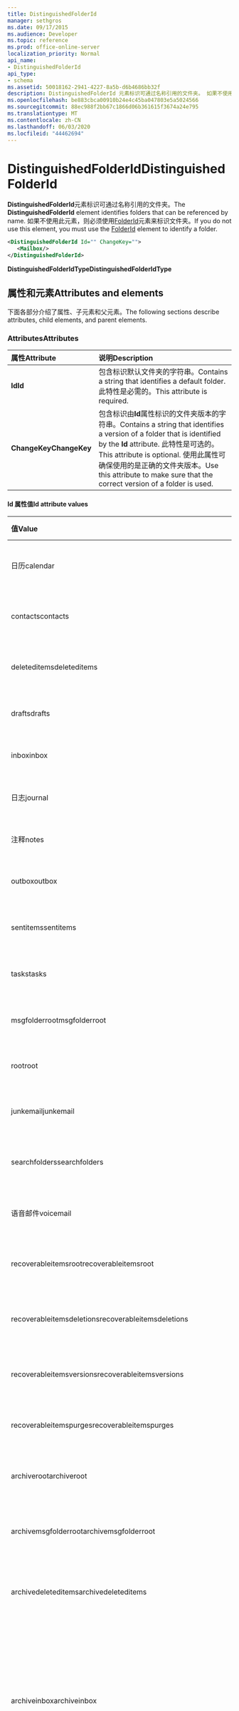 ```yaml
---
title: DistinguishedFolderId
manager: sethgros
ms.date: 09/17/2015
ms.audience: Developer
ms.topic: reference
ms.prod: office-online-server
localization_priority: Normal
api_name:
- DistinguishedFolderId
api_type:
- schema
ms.assetid: 50018162-2941-4227-8a5b-d6b4686bb32f
description: DistinguishedFolderId 元素标识可通过名称引用的文件夹。 如果不使用此元素，则必须使用 FolderId 元素来标识文件夹。
ms.openlocfilehash: be883cbca00910b24e4c45ba047803e5a5024566
ms.sourcegitcommit: 88ec988f2bb67c1866d06b361615f3674a24e795
ms.translationtype: MT
ms.contentlocale: zh-CN
ms.lasthandoff: 06/03/2020
ms.locfileid: "44462694"
---
```

# <a name="distinguishedfolderid"></a><span data-ttu-id="06569-104">DistinguishedFolderId</span><span class="sxs-lookup"><span data-stu-id="06569-104">DistinguishedFolderId</span></span>

<span data-ttu-id="06569-105">**DistinguishedFolderId**元素标识可通过名称引用的文件夹。</span><span class="sxs-lookup"><span data-stu-id="06569-105">The **DistinguishedFolderId** element identifies folders that can be referenced by name.</span></span> <span data-ttu-id="06569-106">如果不使用此元素，则必须使用[FolderId](folderid.md)元素来标识文件夹。</span><span class="sxs-lookup"><span data-stu-id="06569-106">If you do not use this element, you must use the [FolderId](folderid.md) element to identify a folder.</span></span> 
  
```XML
<DistinguishedFolderId Id="" ChangeKey="">
   <Mailbox/>
</DistinguishedFolderId>
```

 <span data-ttu-id="06569-107">**DistinguishedFolderIdType**</span><span class="sxs-lookup"><span data-stu-id="06569-107">**DistinguishedFolderIdType**</span></span>
## <a name="attributes-and-elements"></a><span data-ttu-id="06569-108">属性和元素</span><span class="sxs-lookup"><span data-stu-id="06569-108">Attributes and elements</span></span>

<span data-ttu-id="06569-109">下面各部分介绍了属性、子元素和父元素。</span><span class="sxs-lookup"><span data-stu-id="06569-109">The following sections describe attributes, child elements, and parent elements.</span></span>
  
### <a name="attributes"></a><span data-ttu-id="06569-110">Attributes</span><span class="sxs-lookup"><span data-stu-id="06569-110">Attributes</span></span>

|<span data-ttu-id="06569-111">**属性**</span><span class="sxs-lookup"><span data-stu-id="06569-111">**Attribute**</span></span>|<span data-ttu-id="06569-112">**说明**</span><span class="sxs-lookup"><span data-stu-id="06569-112">**Description**</span></span>|
|:-----|:-----|
|<span data-ttu-id="06569-113">**Id**</span><span class="sxs-lookup"><span data-stu-id="06569-113">**Id**</span></span> <br/> |<span data-ttu-id="06569-114">包含标识默认文件夹的字符串。</span><span class="sxs-lookup"><span data-stu-id="06569-114">Contains a string that identifies a default folder.</span></span> <span data-ttu-id="06569-115">此特性是必需的。</span><span class="sxs-lookup"><span data-stu-id="06569-115">This attribute is required.</span></span>  <br/> |
|<span data-ttu-id="06569-116">**ChangeKey**</span><span class="sxs-lookup"><span data-stu-id="06569-116">**ChangeKey**</span></span> <br/> |<span data-ttu-id="06569-117">包含标识由**Id**属性标识的文件夹版本的字符串。</span><span class="sxs-lookup"><span data-stu-id="06569-117">Contains a string that identifies a version of a folder that is identified by the **Id** attribute.</span></span> <span data-ttu-id="06569-118">此特性是可选的。</span><span class="sxs-lookup"><span data-stu-id="06569-118">This attribute is optional.</span></span> <span data-ttu-id="06569-119">使用此属性可确保使用的是正确的文件夹版本。</span><span class="sxs-lookup"><span data-stu-id="06569-119">Use this attribute to make sure that the correct version of a folder is used.</span></span>  <br/> |
   
#### <a name="id-attribute-values"></a><span data-ttu-id="06569-120">Id 属性值</span><span class="sxs-lookup"><span data-stu-id="06569-120">Id attribute values</span></span>

|<span data-ttu-id="06569-121">**值**</span><span class="sxs-lookup"><span data-stu-id="06569-121">**Value**</span></span>|<span data-ttu-id="06569-122">**说明**</span><span class="sxs-lookup"><span data-stu-id="06569-122">**Description**</span></span>|
|:-----|:-----|
|<span data-ttu-id="06569-123">日历</span><span class="sxs-lookup"><span data-stu-id="06569-123">calendar</span></span>  <br/> |<span data-ttu-id="06569-124">代表 "日历" 文件夹。</span><span class="sxs-lookup"><span data-stu-id="06569-124">Represents the Calendar folder.</span></span>  <br/> |
|<span data-ttu-id="06569-125">contacts</span><span class="sxs-lookup"><span data-stu-id="06569-125">contacts</span></span>  <br/> |<span data-ttu-id="06569-126">代表 "联系人" 文件夹。</span><span class="sxs-lookup"><span data-stu-id="06569-126">Represents the Contacts folder.</span></span>  <br/> |
|<span data-ttu-id="06569-127">deleteditems</span><span class="sxs-lookup"><span data-stu-id="06569-127">deleteditems</span></span>  <br/> |<span data-ttu-id="06569-128">代表 "已删除邮件" 文件夹。</span><span class="sxs-lookup"><span data-stu-id="06569-128">Represents the Deleted Items folder.</span></span>  <br/> |
|<span data-ttu-id="06569-129">drafts</span><span class="sxs-lookup"><span data-stu-id="06569-129">drafts</span></span>  <br/> |<span data-ttu-id="06569-130">代表 "草稿" 文件夹。</span><span class="sxs-lookup"><span data-stu-id="06569-130">Represents the Drafts folder.</span></span>  <br/> |
|<span data-ttu-id="06569-131">inbox</span><span class="sxs-lookup"><span data-stu-id="06569-131">inbox</span></span>  <br/> |<span data-ttu-id="06569-132">代表 "收件箱" 文件夹。</span><span class="sxs-lookup"><span data-stu-id="06569-132">Represents the Inbox folder.</span></span>  <br/> |
|<span data-ttu-id="06569-133">日志</span><span class="sxs-lookup"><span data-stu-id="06569-133">journal</span></span>  <br/> |<span data-ttu-id="06569-134">代表 "日记" 文件夹。</span><span class="sxs-lookup"><span data-stu-id="06569-134">Represents the Journal folder.</span></span>  <br/> |
|<span data-ttu-id="06569-135">注释</span><span class="sxs-lookup"><span data-stu-id="06569-135">notes</span></span>  <br/> |<span data-ttu-id="06569-136">代表 "便笺" 文件夹。</span><span class="sxs-lookup"><span data-stu-id="06569-136">Represents the Notes folder.</span></span>  <br/> |
|<span data-ttu-id="06569-137">outbox</span><span class="sxs-lookup"><span data-stu-id="06569-137">outbox</span></span>  <br/> |<span data-ttu-id="06569-138">代表 "发件箱" 文件夹。</span><span class="sxs-lookup"><span data-stu-id="06569-138">Represents the Outbox folder.</span></span>  <br/> |
|<span data-ttu-id="06569-139">sentitems</span><span class="sxs-lookup"><span data-stu-id="06569-139">sentitems</span></span>  <br/> |<span data-ttu-id="06569-140">代表 "已发送邮件" 文件夹。</span><span class="sxs-lookup"><span data-stu-id="06569-140">Represents the Sent Items folder.</span></span>  <br/> |
|<span data-ttu-id="06569-141">tasks</span><span class="sxs-lookup"><span data-stu-id="06569-141">tasks</span></span>  <br/> |<span data-ttu-id="06569-142">代表 "任务" 文件夹。</span><span class="sxs-lookup"><span data-stu-id="06569-142">Represents the Tasks folder.</span></span>  <br/> |
|<span data-ttu-id="06569-143">msgfolderroot</span><span class="sxs-lookup"><span data-stu-id="06569-143">msgfolderroot</span></span>  <br/> |<span data-ttu-id="06569-144">表示邮件文件夹根目录。</span><span class="sxs-lookup"><span data-stu-id="06569-144">Represents the message folder root.</span></span>  <br/> |
|<span data-ttu-id="06569-145">root</span><span class="sxs-lookup"><span data-stu-id="06569-145">root</span></span>  <br/> |<span data-ttu-id="06569-146">表示邮箱的根。</span><span class="sxs-lookup"><span data-stu-id="06569-146">Represents the root of the mailbox.</span></span>  <br/> |
|<span data-ttu-id="06569-147">junkemail</span><span class="sxs-lookup"><span data-stu-id="06569-147">junkemail</span></span>  <br/> |<span data-ttu-id="06569-148">代表 "垃圾邮件" 文件夹。</span><span class="sxs-lookup"><span data-stu-id="06569-148">Represents the Junk Email folder.</span></span>  <br/> |
|<span data-ttu-id="06569-149">searchfolders</span><span class="sxs-lookup"><span data-stu-id="06569-149">searchfolders</span></span>  <br/> |<span data-ttu-id="06569-150">代表 "搜索文件夹" 文件夹。</span><span class="sxs-lookup"><span data-stu-id="06569-150">Represents the Search Folders folder.</span></span>  <br/> |
|<span data-ttu-id="06569-151">语音邮件</span><span class="sxs-lookup"><span data-stu-id="06569-151">voicemail</span></span>  <br/> |<span data-ttu-id="06569-152">代表 "语音邮件" 文件夹。</span><span class="sxs-lookup"><span data-stu-id="06569-152">Represents the Voice Mail folder.</span></span>  <br/> |
|<span data-ttu-id="06569-153">recoverableitemsroot</span><span class="sxs-lookup"><span data-stu-id="06569-153">recoverableitemsroot</span></span>  <br/> |<span data-ttu-id="06569-154">表示转储程序根文件夹。</span><span class="sxs-lookup"><span data-stu-id="06569-154">Represents the dumpster root folder.</span></span>  <br/> |
|<span data-ttu-id="06569-155">recoverableitemsdeletions</span><span class="sxs-lookup"><span data-stu-id="06569-155">recoverableitemsdeletions</span></span>  <br/> |<span data-ttu-id="06569-156">代表 "转储程序删除" 文件夹。</span><span class="sxs-lookup"><span data-stu-id="06569-156">Represents the dumpster deletions folder.</span></span>  <br/> |
|<span data-ttu-id="06569-157">recoverableitemsversions</span><span class="sxs-lookup"><span data-stu-id="06569-157">recoverableitemsversions</span></span>  <br/> |<span data-ttu-id="06569-158">代表 "转储程序版本" 文件夹。</span><span class="sxs-lookup"><span data-stu-id="06569-158">Represents the dumpster versions folder.</span></span>  <br/> |
|<span data-ttu-id="06569-159">recoverableitemspurges</span><span class="sxs-lookup"><span data-stu-id="06569-159">recoverableitemspurges</span></span>  <br/> |<span data-ttu-id="06569-160">表示 "转储程序清除" 文件夹。</span><span class="sxs-lookup"><span data-stu-id="06569-160">Represents the dumpster purges folder.</span></span>  <br/> |
|<span data-ttu-id="06569-161">archiveroot</span><span class="sxs-lookup"><span data-stu-id="06569-161">archiveroot</span></span>  <br/> |<span data-ttu-id="06569-162">表示根存档文件夹。</span><span class="sxs-lookup"><span data-stu-id="06569-162">Represents the root archive folder.</span></span>  <br/> |
|<span data-ttu-id="06569-163">archivemsgfolderroot</span><span class="sxs-lookup"><span data-stu-id="06569-163">archivemsgfolderroot</span></span>  <br/> |<span data-ttu-id="06569-164">代表 "根存档邮件" 文件夹。</span><span class="sxs-lookup"><span data-stu-id="06569-164">Represents the root archive message folder.</span></span>  <br/> |
|<span data-ttu-id="06569-165">archivedeleteditems</span><span class="sxs-lookup"><span data-stu-id="06569-165">archivedeleteditems</span></span>  <br/> |<span data-ttu-id="06569-166">代表 "存档已删除邮件" 文件夹。</span><span class="sxs-lookup"><span data-stu-id="06569-166">Represents the archive deleted items folder.</span></span>  <br/> |
|<span data-ttu-id="06569-167">archiveinbox</span><span class="sxs-lookup"><span data-stu-id="06569-167">archiveinbox</span></span>  <br/> |<span data-ttu-id="06569-168">代表 "存档收件箱" 文件夹。</span><span class="sxs-lookup"><span data-stu-id="06569-168">Represents the archive Inbox folder.</span></span> <span data-ttu-id="06569-169">从内部版本号开始的 Exchange 版本15.00.0913.09 包含此值。</span><span class="sxs-lookup"><span data-stu-id="06569-169">Versions of Exchange starting with build number 15.00.0913.09 include this value.</span></span>  <br/> |
|<span data-ttu-id="06569-170">archiverecoverableitemsroot</span><span class="sxs-lookup"><span data-stu-id="06569-170">archiverecoverableitemsroot</span></span>  <br/> |<span data-ttu-id="06569-171">代表 "存档可恢复项目" 根文件夹。</span><span class="sxs-lookup"><span data-stu-id="06569-171">Represents the archive recoverable items root folder.</span></span>  <br/> |
|<span data-ttu-id="06569-172">archiverecoverableitemsdeletions</span><span class="sxs-lookup"><span data-stu-id="06569-172">archiverecoverableitemsdeletions</span></span>  <br/> |<span data-ttu-id="06569-173">代表 "存档可恢复项目删除" 文件夹。</span><span class="sxs-lookup"><span data-stu-id="06569-173">Represents the archive recoverable items deletions folder.</span></span>  <br/> |
|<span data-ttu-id="06569-174">archiverecoverableitemsversions</span><span class="sxs-lookup"><span data-stu-id="06569-174">archiverecoverableitemsversions</span></span>  <br/> |<span data-ttu-id="06569-175">代表 "存档可恢复项目版本" 文件夹。</span><span class="sxs-lookup"><span data-stu-id="06569-175">Represents the archive recoverable items versions folder.</span></span>  <br/> |
|<span data-ttu-id="06569-176">archiverecoverableitemspurges</span><span class="sxs-lookup"><span data-stu-id="06569-176">archiverecoverableitemspurges</span></span>  <br/> |<span data-ttu-id="06569-177">代表 "存档可恢复项目清除" 文件夹。</span><span class="sxs-lookup"><span data-stu-id="06569-177">Represents the archive recoverable items purges folder.</span></span>  <br/> |
|<span data-ttu-id="06569-178">syncissues</span><span class="sxs-lookup"><span data-stu-id="06569-178">syncissues</span></span>  <br/> |<span data-ttu-id="06569-179">代表 "同步问题" 文件夹。</span><span class="sxs-lookup"><span data-stu-id="06569-179">Represents the sync issues folder.</span></span>  <br/> |
|<span data-ttu-id="06569-180">conflicts</span><span class="sxs-lookup"><span data-stu-id="06569-180">conflicts</span></span>  <br/> |<span data-ttu-id="06569-181">代表 "冲突" 文件夹。</span><span class="sxs-lookup"><span data-stu-id="06569-181">Represents the conflicts folder.</span></span>  <br/> |
|<span data-ttu-id="06569-182">localfailures</span><span class="sxs-lookup"><span data-stu-id="06569-182">localfailures</span></span>  <br/> |<span data-ttu-id="06569-183">代表 "本地故障" 文件夹。</span><span class="sxs-lookup"><span data-stu-id="06569-183">Represents the local failures folder.</span></span>  <br/> |
|<span data-ttu-id="06569-184">serverfailures</span><span class="sxs-lookup"><span data-stu-id="06569-184">serverfailures</span></span>  <br/> |<span data-ttu-id="06569-185">代表 "服务器故障" 文件夹。</span><span class="sxs-lookup"><span data-stu-id="06569-185">Represents the server failures folder.</span></span>  <br/> |
|<span data-ttu-id="06569-186">recipientcache</span><span class="sxs-lookup"><span data-stu-id="06569-186">recipientcache</span></span>  <br/> |<span data-ttu-id="06569-187">代表 "收件人缓存" 文件夹。</span><span class="sxs-lookup"><span data-stu-id="06569-187">Represents the recipient cache folder.</span></span>  <br/> |
|<span data-ttu-id="06569-188">quickcontacts</span><span class="sxs-lookup"><span data-stu-id="06569-188">quickcontacts</span></span>  <br/> |<span data-ttu-id="06569-189">代表 "快速联系人" 文件夹。</span><span class="sxs-lookup"><span data-stu-id="06569-189">Represents the quick contacts folder.</span></span>  <br/> |
|<span data-ttu-id="06569-190">conversationhistory</span><span class="sxs-lookup"><span data-stu-id="06569-190">conversationhistory</span></span>  <br/> |<span data-ttu-id="06569-191">代表 "对话历史记录" 文件夹。</span><span class="sxs-lookup"><span data-stu-id="06569-191">Represents the conversation history folder.</span></span>  <br/> |
|<span data-ttu-id="06569-192">adminauditlogs</span><span class="sxs-lookup"><span data-stu-id="06569-192">adminauditlogs</span></span>  <br/> |<span data-ttu-id="06569-193">代表 "管理员审核日志" 文件夹。</span><span class="sxs-lookup"><span data-stu-id="06569-193">Represents the admin audit logs folder.</span></span>  <br/> |
|<span data-ttu-id="06569-194">todosearch</span><span class="sxs-lookup"><span data-stu-id="06569-194">todosearch</span></span>  <br/> |<span data-ttu-id="06569-195">表示 todo 搜索文件夹。</span><span class="sxs-lookup"><span data-stu-id="06569-195">Represents the todo search folder.</span></span>  <br/> |
|<span data-ttu-id="06569-196">mycontacts</span><span class="sxs-lookup"><span data-stu-id="06569-196">mycontacts</span></span>  <br/> |<span data-ttu-id="06569-197">代表 "我的联系人" 文件夹。</span><span class="sxs-lookup"><span data-stu-id="06569-197">Represents the My Contacts folder.</span></span>  <br/> |
|<span data-ttu-id="06569-198">文件夹</span><span class="sxs-lookup"><span data-stu-id="06569-198">directory</span></span>  <br/> |<span data-ttu-id="06569-199">表示目录文件夹。</span><span class="sxs-lookup"><span data-stu-id="06569-199">Represents the directory folder.</span></span>  <br/> |
|<span data-ttu-id="06569-200">imcontactlist</span><span class="sxs-lookup"><span data-stu-id="06569-200">imcontactlist</span></span>  <br/> |<span data-ttu-id="06569-201">表示 IM 联系人列表文件夹。</span><span class="sxs-lookup"><span data-stu-id="06569-201">Represents the IM contact list folder.</span></span>  <br/> |
|<span data-ttu-id="06569-202">peopleconnect</span><span class="sxs-lookup"><span data-stu-id="06569-202">peopleconnect</span></span>  <br/> |<span data-ttu-id="06569-203">代表 "人员连接" 文件夹。</span><span class="sxs-lookup"><span data-stu-id="06569-203">Represents the people connect folder.</span></span>  <br/> |
|<span data-ttu-id="06569-204">精品</span><span class="sxs-lookup"><span data-stu-id="06569-204">favorites</span></span>  <br/> |<span data-ttu-id="06569-205">代表 "收藏夹" 文件夹。</span><span class="sxs-lookup"><span data-stu-id="06569-205">Represents the Favorites folder.</span></span>  <br/> |
   
### <a name="child-elements"></a><span data-ttu-id="06569-206">子元素</span><span class="sxs-lookup"><span data-stu-id="06569-206">Child elements</span></span>

|<span data-ttu-id="06569-207">**元素**</span><span class="sxs-lookup"><span data-stu-id="06569-207">**Element**</span></span>|<span data-ttu-id="06569-208">**说明**</span><span class="sxs-lookup"><span data-stu-id="06569-208">**Description**</span></span>|
|:-----|:-----|
|[<span data-ttu-id="06569-209">Mailbox</span><span class="sxs-lookup"><span data-stu-id="06569-209">Mailbox</span></span>](mailbox.md) <br/> |<span data-ttu-id="06569-210">标识主 SMTP 地址。</span><span class="sxs-lookup"><span data-stu-id="06569-210">Identifies a primary SMTP address.</span></span> <span data-ttu-id="06569-211">不允许使用代理地址。</span><span class="sxs-lookup"><span data-stu-id="06569-211">Proxy addresses are not allowed.</span></span>  <br/> |
   
### <a name="parent-elements"></a><span data-ttu-id="06569-212">父元素</span><span class="sxs-lookup"><span data-stu-id="06569-212">Parent elements</span></span>

|<span data-ttu-id="06569-213">**元素**</span><span class="sxs-lookup"><span data-stu-id="06569-213">**Element**</span></span>|<span data-ttu-id="06569-214">**说明**</span><span class="sxs-lookup"><span data-stu-id="06569-214">**Description**</span></span>|
|:-----|:-----|
|[<span data-ttu-id="06569-215">ContextFolderId</span><span class="sxs-lookup"><span data-stu-id="06569-215">ContextFolderId</span></span>](contextfolderid.md) <br/> |<span data-ttu-id="06569-216">指示针对使用文件夹的对话操作的文件夹。</span><span class="sxs-lookup"><span data-stu-id="06569-216">Indicates the folder that is targeted for conversation actions that use folders.</span></span>  <br/> |
|[<span data-ttu-id="06569-217">DestinationFolderId</span><span class="sxs-lookup"><span data-stu-id="06569-217">DestinationFolderId</span></span>](destinationfolderid.md) <br/> |<span data-ttu-id="06569-218">指示用于复制和移动对话操作的目标文件夹。</span><span class="sxs-lookup"><span data-stu-id="06569-218">Indicates the destination folder for copy and move conversation actions.</span></span>  <br/> |
|[<span data-ttu-id="06569-219">ParentFolderId （TargetFolderIdType）</span><span class="sxs-lookup"><span data-stu-id="06569-219">ParentFolderId (TargetFolderIdType)</span></span>](parentfolderid-targetfolderidtype.md) <br/> | <span data-ttu-id="06569-220">标识在其中创建新文件夹或项目的文件夹。</span><span class="sxs-lookup"><span data-stu-id="06569-220">Identifies the folder in which a new folder or item is created.</span></span>  <br/><br/><span data-ttu-id="06569-221">下面是此元素的 XPath 表达式：</span><span class="sxs-lookup"><span data-stu-id="06569-221">The following are the XPath expressions to this element:</span></span><br/><br/>  `/CreateItem/ParentFolderId` <br/><br/>`/CreateFolder/ParentFolderId` <br/> |
|[<span data-ttu-id="06569-222">ParentFolderIds</span><span class="sxs-lookup"><span data-stu-id="06569-222">ParentFolderIds</span></span>](parentfolderids.md) <br/> |<span data-ttu-id="06569-223">标识用于搜索[FindItem 操作](finditem-operation.md)和[FindFolder 操作](findfolder-operation.md)的文件夹。</span><span class="sxs-lookup"><span data-stu-id="06569-223">Identifies folders to search for the [FindItem operation](finditem-operation.md) and the [FindFolder operation](findfolder-operation.md).</span></span>  <br/> |
|[<span data-ttu-id="06569-224">BaseFolderIds</span><span class="sxs-lookup"><span data-stu-id="06569-224">BaseFolderIds</span></span>](basefolderids.md) <br/> |<span data-ttu-id="06569-225">代表将搜索的文件夹的集合，以确定搜索文件夹的内容。</span><span class="sxs-lookup"><span data-stu-id="06569-225">Represents the collection of folders that will be searched to determine the contents of a search folder.</span></span>  <br/> |
|[<span data-ttu-id="06569-226">FolderIds</span><span class="sxs-lookup"><span data-stu-id="06569-226">FolderIds</span></span>](folderids.md) <br/> |<span data-ttu-id="06569-227">包含用于标识要复制、移动、获取、删除或监视事件通知的文件夹的文件夹标识符的数组。</span><span class="sxs-lookup"><span data-stu-id="06569-227">Contains an array of folder identifiers that are used to identify folders to copy, move, get, delete, or monitor for event notifications.</span></span>  <br/> |
|[<span data-ttu-id="06569-228">FolderChange</span><span class="sxs-lookup"><span data-stu-id="06569-228">FolderChange</span></span>](folderchange.md) <br/> |<span data-ttu-id="06569-229">表示要在单个文件夹上进行的更改的集合。</span><span class="sxs-lookup"><span data-stu-id="06569-229">Represents a collection of changes to be performed on a single folder.</span></span>  <br/> <br/><span data-ttu-id="06569-230">下面是此元素的 XPath 表达式:  </span><span class="sxs-lookup"><span data-stu-id="06569-230">The following is the XPath expression to this element:</span></span><br/><br/>`/UpdateFolder/FolderChanges/FolderChange`<br/> |
|[<span data-ttu-id="06569-231">ToFolderId</span><span class="sxs-lookup"><span data-stu-id="06569-231">ToFolderId</span></span>](tofolderid.md) <br/> | <span data-ttu-id="06569-232">代表复制或移动的项或文件夹的目标文件夹。</span><span class="sxs-lookup"><span data-stu-id="06569-232">Represents the destination folder for a copied or moved item or folder.</span></span><br/><br/><span data-ttu-id="06569-233">下面是此元素的 XPath 表达式：</span><span class="sxs-lookup"><span data-stu-id="06569-233">The following are the XPath expressions to this element:</span></span><br/><br/>`/MoveFolder/ToFolderId`<br/><br/>`/CopyFolder/ToFolderId`<br/><br/>`/MoveItem/ToFolderId`<br/><br/>`/CopyItem/ToFolderId` <br/> |
|[<span data-ttu-id="06569-234">SavedItemFolderId</span><span class="sxs-lookup"><span data-stu-id="06569-234">SavedItemFolderId</span></span>](saveditemfolderid.md) <br/> | <span data-ttu-id="06569-235">标识在 Exchange 存储中更新、发送和创建项目的操作的目标文件夹。</span><span class="sxs-lookup"><span data-stu-id="06569-235">Identifies the target folder for operations that update, send, and create items in the Exchange store.</span></span><br/><br/><span data-ttu-id="06569-236">下面是此元素的 XPath 表达式：</span><span class="sxs-lookup"><span data-stu-id="06569-236">The following are the XPath expressions to this element:</span></span><br/><br/>`/CreateItem/SavedItemFolderId`<br/><br/>`/UpdateItem/SavedItemFolderId`<br/><br/>`/SendItem/SavedItemFolderId` <br/> |
|[<span data-ttu-id="06569-237">SyncFolderId</span><span class="sxs-lookup"><span data-stu-id="06569-237">SyncFolderId</span></span>](syncfolderid.md) <br/> |<span data-ttu-id="06569-238">表示包含要同步的项目的文件夹。</span><span class="sxs-lookup"><span data-stu-id="06569-238">Represents the folder that contains the items to synchronize.</span></span>  <br/> |
|[<span data-ttu-id="06569-239">UserConfigurationName</span><span class="sxs-lookup"><span data-stu-id="06569-239">UserConfigurationName</span></span>](userconfigurationname.md) <br/> |<span data-ttu-id="06569-240">表示用户配置对象的名称。</span><span class="sxs-lookup"><span data-stu-id="06569-240">Represents the name of a user configuration object.</span></span> <span data-ttu-id="06569-241">"用户配置" 对象名称是 "用户配置" 对象的标识符。</span><span class="sxs-lookup"><span data-stu-id="06569-241">The user configuration object name is the identifier for a user configuration object.</span></span>  <br/> |
|[<span data-ttu-id="06569-242">CopyToFolder</span><span class="sxs-lookup"><span data-stu-id="06569-242">CopyToFolder</span></span>](copytofolder.md) <br/> |<span data-ttu-id="06569-243">代表将电子邮件项目复制到的文件夹的 ID。</span><span class="sxs-lookup"><span data-stu-id="06569-243">Represents the ID of the folder that email items will be copied to.</span></span>  <br/> |
|[<span data-ttu-id="06569-244">MoveToFolder</span><span class="sxs-lookup"><span data-stu-id="06569-244">MoveToFolder</span></span>](movetofolder.md) <br/> |<span data-ttu-id="06569-245">表示电子邮件项目将移动到的文件夹的 ID。</span><span class="sxs-lookup"><span data-stu-id="06569-245">Represents the ID of the folder that email items will be moved to.</span></span>  <br/> |
   
## <a name="text-value"></a><span data-ttu-id="06569-246">文本值</span><span class="sxs-lookup"><span data-stu-id="06569-246">Text value</span></span>

<span data-ttu-id="06569-247">无。</span><span class="sxs-lookup"><span data-stu-id="06569-247">None.</span></span>
  
## <a name="remarks"></a><span data-ttu-id="06569-248">说明</span><span class="sxs-lookup"><span data-stu-id="06569-248">Remarks</span></span>

<span data-ttu-id="06569-249">**DistinguishedFolderId**解析为**FolderId**。</span><span class="sxs-lookup"><span data-stu-id="06569-249">A **DistinguishedFolderId** resolves to a **FolderId**.</span></span> 
  
<span data-ttu-id="06569-250">描述此元素的架构位于承载 Exchange Web Services 的 IIS 虚拟目录中。</span><span class="sxs-lookup"><span data-stu-id="06569-250">The schema that describes this element is located in the IIS virtual directory that hosts Exchange Web Services.</span></span>
  
## <a name="element-information"></a><span data-ttu-id="06569-251">元素信息</span><span class="sxs-lookup"><span data-stu-id="06569-251">Element information</span></span>

|||
|:-----|:-----|
|<span data-ttu-id="06569-252">命名空间</span><span class="sxs-lookup"><span data-stu-id="06569-252">Namespace</span></span>  <br/> |https://schemas.microsoft.com/exchange/services/2006/types  <br/> |
|<span data-ttu-id="06569-253">架构名称</span><span class="sxs-lookup"><span data-stu-id="06569-253">Schema Name</span></span>  <br/> |<span data-ttu-id="06569-254">类型架构</span><span class="sxs-lookup"><span data-stu-id="06569-254">Types schema</span></span>  <br/> |
|<span data-ttu-id="06569-255">验证文件</span><span class="sxs-lookup"><span data-stu-id="06569-255">Validation File</span></span>  <br/> |<span data-ttu-id="06569-256">Types.xsd</span><span class="sxs-lookup"><span data-stu-id="06569-256">Types.xsd</span></span>  <br/> |
|<span data-ttu-id="06569-257">可以为空</span><span class="sxs-lookup"><span data-stu-id="06569-257">Can be Empty</span></span>  <br/> |<span data-ttu-id="06569-258">False</span><span class="sxs-lookup"><span data-stu-id="06569-258">False</span></span>  <br/> |
   
## <a name="see-also"></a><span data-ttu-id="06569-259">另请参阅</span><span class="sxs-lookup"><span data-stu-id="06569-259">See also</span></span>

- [<span data-ttu-id="06569-260">Exchange 中的 EWS XML 元素</span><span class="sxs-lookup"><span data-stu-id="06569-260">EWS XML elements in Exchange</span></span>](ews-xml-elements-in-exchange.md)
- [<span data-ttu-id="06569-261">Creating Folders (Exchange Web Services)</span><span class="sxs-lookup"><span data-stu-id="06569-261">Creating Folders (Exchange Web Services)</span></span>](https://msdn.microsoft.com/library/3b15b0ec-8691-45ed-9a24-a91ff732d6cf%28Office.15%29.aspx)

